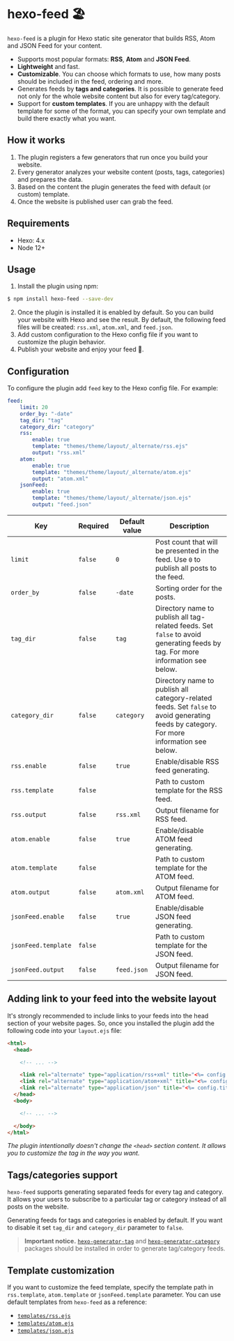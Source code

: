 # hexo-feed 🏖
`hexo-feed` is a plugin for Hexo static site generator that builds RSS, Atom and JSON Feed for your content.

* Supports most popular formats: **RSS**, **Atom** and **JSON Feed**.
* **Lightweight** and fast.
* **Customizable**. You can choose which formats to use, how many posts should be included in the feed, ordering and more.
* Generates feeds by **tags and categories**. It is possible to generate feed not only for the whole website content but also for every tag/category.
* Support for **custom templates**. If you are unhappy with the default template for some of the format, you can specify your own template and build there exactly what you want.

## How it works

1. The plugin registers a few generators that run once you build your website.
2. Every generator analyzes your website content (posts, tags, categories) and prepares the data.
3. Based on the content the plugin generates the feed with default (or custom) template.
4. Once the website is published user can grab the feed.

## Requirements

- Hexo: 4.x
- Node 12+

## Usage

1. Install the plugin using npm:
```bash
$ npm install hexo-feed --save-dev
```
2. Once the plugin is installed it is enabled by default. So you can build your website with Hexo and see the result. By default, the following feed files will be created: `rss.xml`, `atom.xml`, and `feed.json`.
3. Add custom configuration to the Hexo config file if you want to customize the plugin behavior.
4. Publish your website and enjoy your feed 🎉.

## Configuration

To configure the plugin add `feed` key to the Hexo config file. For example:

```yaml
feed:
    limit: 20
    order_by: "-date"
    tag_dir: "tag"
    category_dir: "category"
    rss:
        enable: true
        template: "themes/theme/layout/_alternate/rss.ejs"
        output: "rss.xml"
    atom:
        enable: true
        template: "themes/theme/layout/_alternate/atom.ejs"
        output: "atom.xml"
    jsonFeed:
        enable: true
        template: "themes/theme/layout/_alternate/json.ejs"
        output: "feed.json"
```

| Key | Required | Default value | Description |
| --- | --- | --- | --- |
| `limit` | `false` | `0` | Post count that will be presented in the feed. Use `0` to publish all posts to the feed. |
| `order_by` | `false` | `-date` | Sorting order for the posts. |
| `tag_dir` | `false` | `tag` | Directory name to publish all tag-related feeds. Set `false` to avoid generating feeds by tag. For more information see below. |
| `category_dir` | `false` | `category` | Directory name to publish all category-related feeds. Set `false` to avoid generating feeds by category. For more information see below. |
| `rss.enable` | `false` | `true` | Enable/disable RSS feed generating. |
| `rss.template` | `false` | | Path to custom template for the RSS feed. |
| `rss.output` | `false` | `rss.xml` | Output filename for RSS feed. |
| `atom.enable` | `false` | `true` | Enable/disable ATOM feed generating. |
| `atom.template` | `false` | | Path to custom template for the ATOM feed. |
| `atom.output` | `false` | `atom.xml` | Output filename for ATOM feed. |
| `jsonFeed.enable` | `false` | `true` | Enable/disable JSON feed generating. |
| `jsonFeed.template` | `false` | | Path to custom template for the JSON feed. |
| `jsonFeed.output` | `false` | `feed.json` | Output filename for JSON feed. |

## Adding link to your feed into the website layout

It's strongly recommended to include links to your feeds into the head section of your website pages. So, once you installed the plugin add the following code into your `layout.ejs` file:

```html
<html>
  <head>

    <!-- ... -->

    <link rel="alternate" type="application/rss+xml" title="<%= config.title %>" href="<%= full_url_for(`/rss.xml}`) %>" />
    <link rel="alternate" type="application/atom+xml" title="<%= config.title %>" href="<%= full_url_for(`/atom.xml`) %>" />
    <link rel="alternate" type="application/json" title="<%= config.title %>" href="<%= full_url_for(`/feed.json`) %>" />
  </head>
  <body>

    <!-- ... -->

  </body>
</html>
```

*The plugin intentionally doesn't change the `<head>` section content. It allows you to customize the tag in the way you want.*

## Tags/categories support

`hexo-feed` supports generating separated feeds for every tag and category. It allows your users to subscribe to a particular tag or category instead of all posts on the website.

Generating feeds for tags and categories is enabled by default. If you want to disable it set `tag_dir` and `category_dir` parameter to `false`.

> **Important notice.** [`hexo-generator-tag`](https://www.npmjs.com/package/hexo-generator-tag) and [`hexo-generator-category`](https://www.npmjs.com/package/hexo-generator-category) packages should be installed in order to generate tag/category feeds.

## Template customization

If you want to customize the feed template, specify the template path in `rss.template`, `atom.template` or `jsonFeed.template` parameter. You can use default templates from `hexo-feed` as a reference:

* [`templates/rss.ejs`](https://github.com/sergeyzwezdin/hexo-feed/blob/master/lib/templates/rss.ejs)
* [`templates/atom.ejs`](https://github.com/sergeyzwezdin/hexo-feed/blob/master/lib/templates/atom.ejs)
* [`templates/json.ejs`](https://github.com/sergeyzwezdin/hexo-feed/blob/master/lib/templates/json.ejs)

